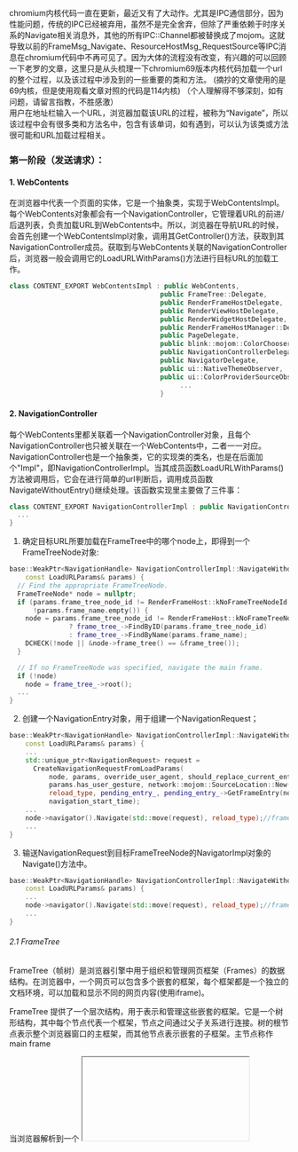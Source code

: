 chromium内核代码一直在更新，最近又有了大动作。尤其是IPC通信部分，因为性能问题，传统的IPC已经被弃用，虽然不是完全舍弃，但除了严重依赖于时序关系的Navigate相关消息外，其他的所有IPC::Channel都被替换成了mojom。这就导致以前的FrameMsg_Navigate、ResourceHostMsg_RequestSource等IPC消息在chromium代码中不再可见了。因为大体的流程没有改变，有兴趣的可以回顾一下老罗的文章，这里只是从头梳理一下chromium69版本内核代码加载一个url的整个过程，以及该过程中涉及到的一些重要的类和方法。
(摘抄的文章使用的是69内核，但是使用观看文章对照的代码是114内核)
（个人理解得不够深刻，如有问题，请留言指教，不胜感激）  
用户在地址栏输入一个URL，浏览器加载该URL的过程，被称为“Navigate”，所以该过程中会有很多类和方法名中，包含有该单词，如有遇到，可以认为该类或方法很可能和URL加载过程相关。

### 第一阶段（发送请求）：
#### 1. WebContents
 在浏览器中代表一个页面的实体，它是一个抽象类，实现于WebContentsImpl。每个WebContents对象都会有一个NavigationController，它管理着URL的前进/后退列表，负责加载URL到WebContents中。所以，浏览器在导航URL的时候，会首先创建一个WebContentsImpl对象，调用其GetController()方法，获取到其NavigationController成员。获取到与WebContents关联的NavigationController后，浏览器一般会调用它的LoadURLWithParams()方法进行目标URL的加载工作。
 ```cpp
 class CONTENT_EXPORT WebContentsImpl : public WebContents,
                                       public FrameTree::Delegate,
                                       public RenderFrameHostDelegate,
                                       public RenderViewHostDelegate,
                                       public RenderWidgetHostDelegate,
                                       public RenderFrameHostManager::Delegate,
                                       public PageDelegate,
                                       public blink::mojom::ColorChooserFactory,
                                       public NavigationControllerDelegate,
                                       public NavigatorDelegate,
                                       public ui::NativeThemeObserver,
                                       public ui::ColorProviderSourceObserver {
                                            ...
                                       }
```
#### 2. NavigationController
每个WebContents里都关联着一个NavigationController对象，且每个NavigationController也只被关联在一个WebContents中，二者一一对应。NavigationController也是一个抽象类，它的实现类的类名，也是在后面加个"Impl"，即NavigationControllerImpl。当其成员函数LoadURLWithParams()方法被调用后，它会在进行简单的url判断后，调用成员函数NavigateWithoutEntry()继续处理。该函数实现里主要做了三件事：
```cpp
class CONTENT_EXPORT NavigationControllerImpl : public NavigationController {
  ...
}
```
1. 确定目标URL所要加载在FrameTree中的哪个node上，即得到一个FrameTreeNode对象:
```cpp
base::WeakPtr<NavigationHandle> NavigationControllerImpl::NavigateWithoutEntry(
    const LoadURLParams& params) {
  // Find the appropriate FrameTreeNode.
  FrameTreeNode* node = nullptr;
  if (params.frame_tree_node_id != RenderFrameHost::kNoFrameTreeNodeId ||
      !params.frame_name.empty()) {
    node = params.frame_tree_node_id != RenderFrameHost::kNoFrameTreeNodeId
               ? frame_tree_->FindByID(params.frame_tree_node_id)
               : frame_tree_->FindByName(params.frame_name);
    DCHECK(!node || &node->frame_tree() == &frame_tree());
  }

  // If no FrameTreeNode was specified, navigate the main frame.
  if (!node)
    node = frame_tree_->root();
  ...
}
```

2. 创建一个NavigationEntry对象，用于组建一个NavigationRequest；
```cpp
base::WeakPtr<NavigationHandle> NavigationControllerImpl::NavigateWithoutEntry(
    const LoadURLParams& params) {
    ...
    std::unique_ptr<NavigationRequest> request =
      CreateNavigationRequestFromLoadParams(
          node, params, override_user_agent, should_replace_current_entry,
          params.has_user_gesture, network::mojom::SourceLocation::New(),
          reload_type, pending_entry_, pending_entry_->GetFrameEntry(node),
          navigation_start_time);
    ...
    node->navigator().Navigate(std::move(request), reload_type);//frame tree node
    ...
}
```
3. 输送NavigationRequest到目标FrameTreeNode的NavigatorImpl对象的Navigate()方法中。
```cpp
base::WeakPtr<NavigationHandle> NavigationControllerImpl::NavigateWithoutEntry(
    const LoadURLParams& params) {
    ...
    node->navigator().Navigate(std::move(request), reload_type);//frame tree node
    ...
}
```
###### 2.1 FrameTree
FrameTree（帧树）是浏览器引擎中用于组织和管理网页框架（Frames）的数据结构。在浏览器中，一个网页可以包含多个嵌套的框架，每个框架都是一个独立的文档环境，可以加载和显示不同的网页内容(使用iframe)。

FrameTree 提供了一个层次结构，用于表示和管理这些嵌套的框架。它是一个树形结构，其中每个节点代表一个框架，节点之间通过父子关系进行连接。树的根节点表示整个浏览器窗口的主框架，而其他节点表示嵌套的子框架。主节点称作main frame

当浏览器解析到一个 <iframe> 元素时，它会创建一个对应的 Frame Tree 节点，并为该节点分配一个 Frame ID。随后，浏览器会继续解析该 <iframe> 元素的 src 属性，获取要加载的嵌套页面的地址。因此，在加载嵌套页面之前，每个 <iframe> 元素都会被分配一个唯一的 Frame ID。

对于主框架（主文档），由于它通常没有 <iframe> 标签，因此无法在解析 <iframe> 元素时为其分配 Frame ID。相反，对于主框架，浏览器会为其创建一个称为 "root" 的 Frame Tree 节点，并将其视为主框架的节点。

总结来说，在浏览器解析过程中，当遇到 <iframe> 元素时，会创建对应的 Frame Tree 节点并分配 Frame ID，然后继续解析该 <iframe> 元素的内容。而对于主框架，浏览器会创建一个根节点（root）表示主框架。
###### 2.2 FrameTreeNode
Frame Tree Node ID（帧树节点 ID）是由浏览器生成的标识符，用于唯一标识 Frame Tree（帧树）中的每个节点。它不是由网页指定的，而是由浏览器在解析和组织网页框架时生成的。每个 Frame Tree 节点都会被分配一个唯一的节点 ID，用于在内部进行引用和管理。
  
#### 3. Navigator
该类负责在一棵FrameTree的节点中执行URL导航操作，可以被同一棵FrameTree上的多个FrameTreeNode所共享，但不能被多棵FrameTree的子节点所共享。~~该类是一个抽象类，实现类为NavigatorImpl~~。Navigate()方法中，先判断当前指定的FrameTreeNode所代表的网页中是否有悬挂的BeforeUnload事件处理器需要执行，如果有，则先执行BeforeUnload事件处理程序，稍后派发NavigationRequest到FrameTreeNode；如果没有，则立即派发。派发形式如下：
```cpp
class CONTENT_EXPORT Navigator {
   ...
}
```
1. 调用FrameTreeNode的CreateNavigationRequest()方法，将NavigationRequest对象存储；
2. 调用FrameTreeNode中NavigationRequest对象的BeginNavigation()方法进行加载。
BeforeUnload事件的判断处理，是在第一步和第二步中间。
